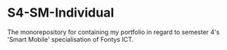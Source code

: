 # S4-SM-Individual
The monorepository for containing my portfolio in regard to semester 4's 'Smart Mobile' specialisation of Fontys ICT.

